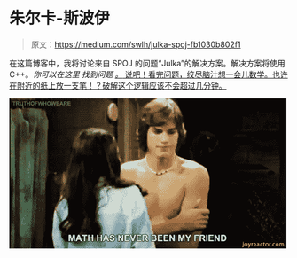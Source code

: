 # 朱尔卡-斯波伊

> 原文：<https://medium.com/swlh/julka-spoj-fb1030b802f1>

在这篇博客中，我将讨论来自 SPOJ 的问题“Julka”的解决方案。解决方案将使用 C++。*你可以在这里* *找到问题* [*。*
说吧！看完问题，绞尽脑汁想一会儿数学。也许在附近的纸上放一支笔！？破解这个逻辑应该不会超过几分钟。](https://www.spoj.com/problems/JULKA/)

![](img/e4fc872ca5c72ecf7279e1a9022fdcb7.png)